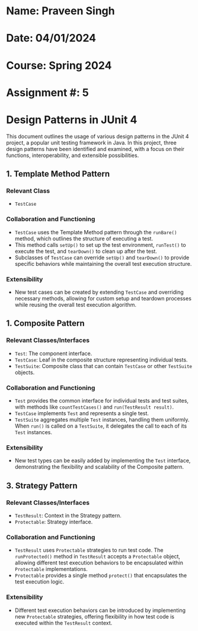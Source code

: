 # Name: Praveen Singh
# Date: 04/01/2024
# Course: Spring 2024
# Assignment #: 5

# Design Patterns in JUnit 4

This document outlines the usage of various design patterns in the JUnit 4 project, a popular unit testing framework in Java. In this project, three design patterns have been identified and examined, with a focus on their functions, interoperability, and extensible possibilities.

## 1. Template Method Pattern

### Relevant Class
- `TestCase`

### Collaboration and Functioning
- `TestCase` uses the Template Method pattern through the `runBare()` method, which outlines the structure of executing a test.
- This method calls `setUp()` to set up the test environment, `runTest()` to execute the test, and `tearDown()` to clean up after the test.
- Subclasses of `TestCase` can override `setUp()` and `tearDown()` to provide specific behaviors while maintaining the overall test execution structure.

### Extensibility
- New test cases can be created by extending `TestCase` and overriding necessary methods, allowing for custom setup and teardown processes while reusing the overall test execution algorithm.

## 1. Composite Pattern

### Relevant Classes/Interfaces
- `Test`: The component interface.
- `TestCase`: Leaf in the composite structure representing individual tests.
- `TestSuite`: Composite class that can contain `TestCase` or other `TestSuite` objects.

### Collaboration and Functioning
- `Test` provides the common interface for individual tests and test suites, with methods like `countTestCases()` and `run(TestResult result)`.
- `TestCase` implements `Test` and represents a single test.
- `TestSuite` aggregates multiple `Test` instances, handling them uniformly. When `run()` is called on a `TestSuite`, it delegates the call to each of its `Test` instances.

### Extensibility
- New test types can be easily added by implementing the `Test` interface, demonstrating the flexibility and scalability of the Composite pattern.

## 3. Strategy Pattern

### Relevant Classes/Interfaces
- `TestResult`: Context in the Strategy pattern.
- `Protectable`: Strategy interface.

### Collaboration and Functioning
- `TestResult` uses `Protectable` strategies to run test code. The `runProtected()` method in `TestResult` accepts a `Protectable` object, allowing different test execution behaviors to be encapsulated within `Protectable` implementations.
- `Protectable` provides a single method `protect()` that encapsulates the test execution logic.

### Extensibility
- Different test execution behaviors can be introduced by implementing new `Protectable` strategies, offering flexibility in how test code is executed within the `TestResult` context.


